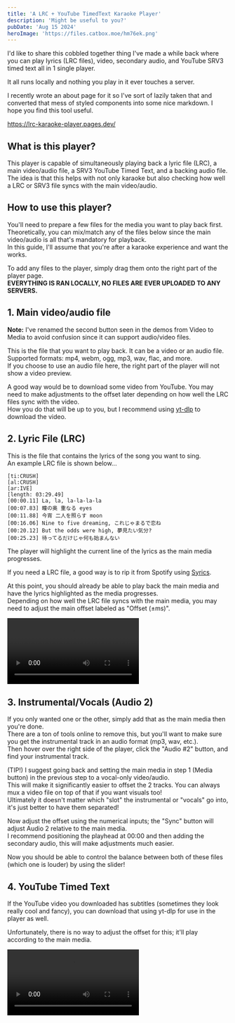 ```yaml
---
title: 'A LRC + YouTube TimedText Karaoke Player'
description: 'Might be useful to you?'
pubDate: 'Aug 15 2024'
heroImage: 'https://files.catbox.moe/hm76ek.png'
---
```


I'd like to share this cobbled together thing I've made a while back where you can play lyrics (LRC files), video, secondary audio, and YouTube SRV3 timed text all in 1 single player.

It all runs locally and nothing you play in it ever touches a server.

I recently wrote an about page for it so I've sort of lazily taken that and converted that mess of styled components into some nice markdown. I hope you find this tool useful.

https://lrc-karaoke-player.pages.dev/

## What is this player?

This player is capable of simultaneously playing back a lyric file (LRC), a main video/audio file, a SRV3 YouTube Timed Text, and a backing audio file.  
The idea is that this helps with not only karaoke but also checking how well a LRC or SRV3 file syncs with the main video/audio.

## How to use this player?

You'll need to prepare a few files for the media you want to play back first.  
Theoretically, you can mix/match any of the files below since the main video/audio is all that's mandatory for playback.  
In this guide, I'll assume that you're after a karaoke experience and want the works.

To add any files to the player, simply drag them onto the right part of the player page.  
**EVERYTHING IS RAN LOCALLY, NO FILES ARE EVER UPLOADED TO ANY SERVERS.**

## 1. Main video/audio file

**Note:** I've renamed the second button seen in the demos from Video to Media to avoid confusion since it can support audio/video files.

This is the file that you want to play back. It can be a video or an audio file.  
Supported formats: mp4, webm, ogg, mp3, wav, flac, and more.  
If you choose to use an audio file here, the right part of the player will not show a video preview.

A good way would be to download some video from YouTube. You may need to make adjustments to the offset later depending on how well the LRC files sync with the video.  
How you do that will be up to you, but I recommend using [yt-dlp](https://github.com/yt-dlp/yt-dlp) to download the video.

## 2. Lyric File (LRC)

This is the file that contains the lyrics of the song you want to sing.  
An example LRC file is shown below...

```
[ti:CRUSH]
[al:CRUSH]
[ar:IVE]
[length: 03:29.49]
[00:00.11] La, la, la-la-la-la
[00:07.83] 瞳の奥 重なる eyes
[00:11.88] 今宵 二人を照らす moon
[00:16.06] Nine to five dreaming, これじゃまるで恋ね
[00:20.12] But the odds were high, 夢見たい気分?
[00:25.23] 待ってるだけじゃ何も始まんない
```

The player will highlight the current line of the lyrics as the main media progresses.

If you need a LRC file, a good way is to rip it from Spotify using [Syrics](https://github.com/akashrchandran/syrics).

At this point, you should already be able to play back the main media and have the lyrics highlighted as the media progresses.  
Depending on how well the LRC file syncs with the main media, you may need to adjust the main offset labeled as "Offset (±ms)".

<video controls>
    <source src="https://files.catbox.moe/mfaei6.mp4" type="video/mp4">
</video>

## 3. Instrumental/Vocals (Audio 2)

If you only wanted one or the other, simply add that as the main media then you're done.  
There are a ton of tools online to remove this, but you'll want to make sure you get the instrumental track in an audio format (mp3, wav, etc.).  
Then hover over the right side of the player, click the "Audio #2" button, and find your instrumental track.

(TIP!) I suggest going back and setting the main media in step 1 (Media button) in the previous step to a vocal-only video/audio.  
This will make it significantly easier to offset the 2 tracks. You can always mux a video file on top of that if you want visuals too!  
Ultimately it doesn't matter which "slot" the instrumental or "vocals" go into, it's just better to have them separated!

Now adjust the offset using the numerical inputs; the "Sync" button will adjust Audio 2 relative to the main media.  
I recommend positioning the playhead at 00:00 and then adding the secondary audio, this will make adjustments much easier.

Now you should be able to control the balance between both of these files (which one is louder) by using the slider!

## 4. YouTube Timed Text

If the YouTube video you downloaded has subtitles (sometimes they look really cool and fancy), you can download that using yt-dlp for use in the player as well.

Unfortunately, there is no way to adjust the offset for this; it'll play according to the main media.

<video controls>
    <source src="https://files.catbox.moe/ir6bs3.mp4" type="video/mp4">
</video>

